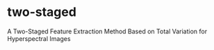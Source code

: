 # two-staged
A Two-Staged Feature Extraction Method Based on Total Variation for Hyperspectral Images
